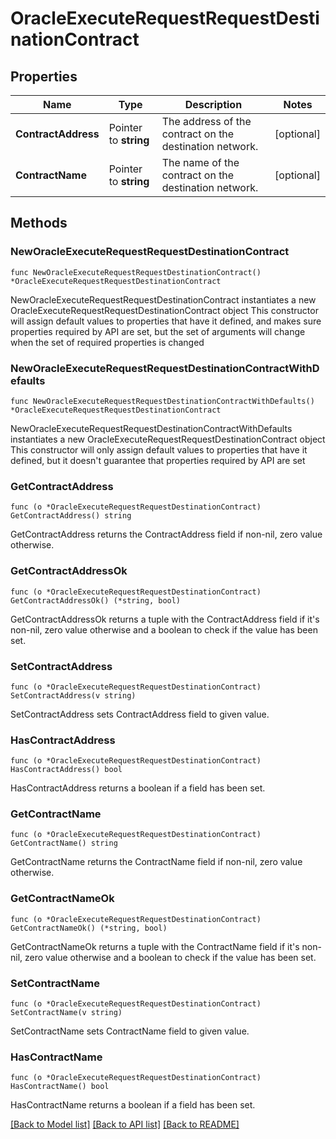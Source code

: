 # OracleExecuteRequestRequestDestinationContract

## Properties

Name | Type | Description | Notes
------------ | ------------- | ------------- | -------------
**ContractAddress** | Pointer to **string** | The address of the contract on the destination network. | [optional] 
**ContractName** | Pointer to **string** | The name of the contract on the destination network. | [optional] 

## Methods

### NewOracleExecuteRequestRequestDestinationContract

`func NewOracleExecuteRequestRequestDestinationContract() *OracleExecuteRequestRequestDestinationContract`

NewOracleExecuteRequestRequestDestinationContract instantiates a new OracleExecuteRequestRequestDestinationContract object
This constructor will assign default values to properties that have it defined,
and makes sure properties required by API are set, but the set of arguments
will change when the set of required properties is changed

### NewOracleExecuteRequestRequestDestinationContractWithDefaults

`func NewOracleExecuteRequestRequestDestinationContractWithDefaults() *OracleExecuteRequestRequestDestinationContract`

NewOracleExecuteRequestRequestDestinationContractWithDefaults instantiates a new OracleExecuteRequestRequestDestinationContract object
This constructor will only assign default values to properties that have it defined,
but it doesn't guarantee that properties required by API are set

### GetContractAddress

`func (o *OracleExecuteRequestRequestDestinationContract) GetContractAddress() string`

GetContractAddress returns the ContractAddress field if non-nil, zero value otherwise.

### GetContractAddressOk

`func (o *OracleExecuteRequestRequestDestinationContract) GetContractAddressOk() (*string, bool)`

GetContractAddressOk returns a tuple with the ContractAddress field if it's non-nil, zero value otherwise
and a boolean to check if the value has been set.

### SetContractAddress

`func (o *OracleExecuteRequestRequestDestinationContract) SetContractAddress(v string)`

SetContractAddress sets ContractAddress field to given value.

### HasContractAddress

`func (o *OracleExecuteRequestRequestDestinationContract) HasContractAddress() bool`

HasContractAddress returns a boolean if a field has been set.

### GetContractName

`func (o *OracleExecuteRequestRequestDestinationContract) GetContractName() string`

GetContractName returns the ContractName field if non-nil, zero value otherwise.

### GetContractNameOk

`func (o *OracleExecuteRequestRequestDestinationContract) GetContractNameOk() (*string, bool)`

GetContractNameOk returns a tuple with the ContractName field if it's non-nil, zero value otherwise
and a boolean to check if the value has been set.

### SetContractName

`func (o *OracleExecuteRequestRequestDestinationContract) SetContractName(v string)`

SetContractName sets ContractName field to given value.

### HasContractName

`func (o *OracleExecuteRequestRequestDestinationContract) HasContractName() bool`

HasContractName returns a boolean if a field has been set.


[[Back to Model list]](../README.md#documentation-for-models) [[Back to API list]](../README.md#documentation-for-api-endpoints) [[Back to README]](../README.md)


